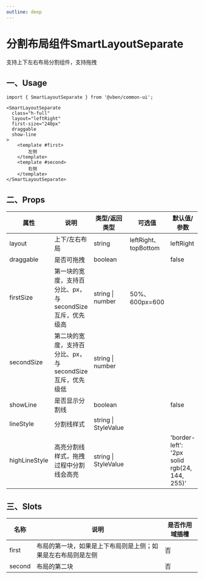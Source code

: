 ```yaml
---
outline: deep
---
```


# 分割布局组件SmartLayoutSeparate

支持上下左右布局分割组件，支持拖拽

## 一、Usage

```vue
import { SmartLayoutSeparate } from '@vben/common-ui';

<SmartLayoutSeparate
  class="h-full"
  layout="leftRight"
  first-size="240px"
  draggable
  show-line
>
    <template #first>
    	左侧
    </template>
    <template #second>
    	右侧
    </template>
</SmartLayoutSeparate>
```

## 二、Props

| 属性 | 说明 | 类型/返回类型 | 可选值 | 默认值/参数 |
| --- | --- | --- | --- | --- |
| layout | 上下/左右布局 | string | leftRight、topBottom | leftRight |
| draggable | 是否可拖拽 | boolean |  | false |
| firstSize | 第一块的宽度，支持百分比、px，与secondSize互斥，优先级高 | string \| number | 50%、600px=600 |  |
| secondSize | 第二块的宽度，支持百分比、px，与secondSize互斥，优先级低 | string \| number |  |  |
| showLine | 是否显示分割线 | boolean |  | false |
| lineStyle | 分割线样式 | string \| StyleValue |  |  |
| highLineStyle | 高亮分割线样式，拖拽过程中分割线会高亮 | string \| StyleValue |  | 'border-left': '2px solid rgb(24, 144, 255)' |

## 三、Slots

| 名称 | 说明 | 是否作用域插槽 |
| --- | --- | --- |
| first | 布局的第一块，如果是上下布局则是上侧；如果是左右布局则是左侧 | 否 |
| second | 布局的第二块 | 否 |
